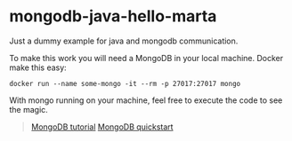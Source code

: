 # mongodb-java-hello-marta

Just a dummy example for java and mongodb communication.

To make this work you will need a MongoDB in your local machine. Docker make this easy:

```
docker run --name some-mongo -it --rm -p 27017:27017 mongo
```

With mongo running on your machine, feel free to execute the code to see the magic.

> [MongoDB tutorial](https://mongodb.github.io/mongo-java-driver/3.6/driver/tutorials/)
> [MongoDB quickstart](https://mongodb.github.io/mongo-java-driver/3.6/driver/getting-started/quick-start/)